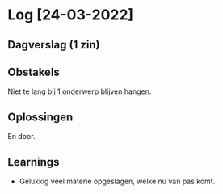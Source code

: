 # Log [24-03-2022]
 
## Dagverslag (1 zin)


## Obstakels
Niet te lang bij 1 onderwerp blijven hangen.

## Oplossingen
En door.

## Learnings
- Gelukkig veel materie opgeslagen, welke nu van pas komt.